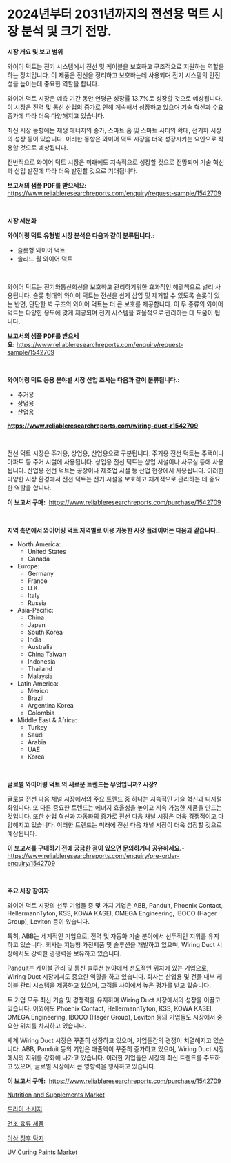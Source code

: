 <p><h1>2024년부터 2031년까지의 전선용 덕트 시장 분석 및 크기 전망.</h1></p><p><strong>시장 개요 및 보고 범위</strong></p>
<p><p>와이어 덕트는 전기 시스템에서 전선 및 케이블을 보호하고 구조적으로 지원하는 역할을 하는 장치입니다. 이 제품은 전선을 정리하고 보호하는데 사용되며 전기 시스템의 안전성을 높이는데 중요한 역할을 합니다.</p><p>와이어 덕트 시장은 예측 기간 동안 연평균 성장률 13.7%로 성장할 것으로 예상됩니다. 이 시장은 전력 및 통신 산업의 증가로 인해 계속해서 성장하고 있으며 기술 혁신과 수요 증가에 따라 더욱 다양해지고 있습니다.</p><p>최신 시장 동향에는 재생 에너지의 증가, 스마트 홈 및 스마트 시티의 확대, 전기차 시장의 성장 등이 있습니다. 이러한 동향은 와이어 덕트 시장을 더욱 성장시키는 요인으로 작용할 것으로 예상됩니다.</p><p>전반적으로 와이어 덕트 시장은 미래에도 지속적으로 성장할 것으로 전망되며 기술 혁신과 산업 발전에 따라 더욱 발전할 것으로 기대됩니다.</p></p>
<p><strong>보고서의 샘플 PDF를 받으세요:</strong> <a href="https://www.reliableresearchreports.com/enquiry/request-sample/1542709">https://www.reliableresearchreports.com/enquiry/request-sample/1542709</a></p>
<p>&nbsp;</p>
<p><strong>시장 세분화</strong></p>
<p><strong>와이어링 덕트 유형별 시장 분석은 다음과 같이 분류됩니다.:</strong></p>
<p><ul><li>슬롯형 와이어 덕트</li><li>솔리드 월 와이어 덕트</li></ul></p>
<p>&nbsp;</p>
<p><p>와이어 덕트는 전기와통신회선을 보호하고 관리하기위한 효과적인 해결책으로 널리 사용됩니다. 슬롯 형태의 와이어 덕트는 전선을 쉽게 삽입 및 제거할 수 있도록 슬롯이 있는 반면, 단단한 벽 구조의 와이어 덕트는 더 큰 보호를 제공합니다. 이 두 종류의 와이어 덕트는 다양한 용도에 맞게 제공되며 전기 시스템을 효율적으로 관리하는 데 도움이 됩니다.</p></p>
<p><strong>보고서의 샘플 PDF를 받으세요:</strong>&nbsp;<a href="https://www.reliableresearchreports.com/enquiry/request-sample/1542709">https://www.reliableresearchreports.com/enquiry/request-sample/1542709</a></p>
<p>&nbsp;</p>
<p><strong> 와이어링 덕트 응용 분야별 시장 산업 조사는 다음과 같이 분류됩니다.:</strong></p>
<p><ul><li>주거용</li><li>상업용</li><li>산업용</li></ul></p>
<p><strong><a href="https://www.reliableresearchreports.com/wiring-duct-r1542709">https://www.reliableresearchreports.com/wiring-duct-r1542709</a></strong></p>
<p>&nbsp;</p>
<p><p>전선 덕트 시장은 주거용, 상업용, 산업용으로 구분됩니다. 주거용 전선 덕트는 주택이나 아파트 등 주거 시설에 사용됩니다. 상업용 전선 덕트는 상업 시설이나 사무실 등에 사용됩니다. 산업용 전선 덕트는 공장이나 제조업 시설 등 산업 현장에서 사용됩니다. 이러한 다양한 시장 환경에서 전선 덕트는 전기 시설을 보호하고 체계적으로 관리하는 데 중요한 역할을 합니다.</p></p>
<p><strong>이 보고서 구매:</strong>&nbsp; <a href="https://www.reliableresearchreports.com/purchase/1542709">https://www.reliableresearchreports.com/purchase/1542709</a></p>
<p>&nbsp;</p>
<p><strong>지역 측면에서 와이어링 덕트 지역별로 이용 가능한 시장 플레이어는 다음과 같습니다.:</strong></p>
<p><ul>
    <li>
        North America:
        <ul>
            <li>United States</li>
            <li>Canada</li>
        </ul>
    </li>
    <li>
        Europe:
        <ul>
            <li>Germany</li>
            <li>France</li>
            <li>U.K.</li>
            <li>Italy</li>
            <li>Russia</li>
        </ul>
    </li>
    <li>
        Asia-Pacific:
        <ul>
            <li>China</li>
            <li>Japan</li>
            <li>South Korea</li>
            <li>India</li>
            <li>Australia</li>
            <li>China Taiwan</li>
            <li>Indonesia</li>
            <li>Thailand</li>
            <li>Malaysia</li>
        </ul>
    </li>
    <li>
        Latin America:
        <ul>
            <li>Mexico</li>
            <li>Brazil</li>
            <li>Argentina Korea</li>
            <li>Colombia</li>
        </ul>
    </li>
    <li>
        Middle East & Africa:
        <ul>
            <li>Turkey</li>
            <li>Saudi</li>
            <li>Arabia</li>
            <li>UAE</li>
            <li>Korea</li>
        </ul>
    </li>
    </ul></p>
<p>&nbsp;</p>
<p><strong>글로벌 와이어링 덕트 의 새로운 트렌드는 무엇입니까? 시장?</strong></p>
<p><p>글로벌 전선 다음 채널 시장에서의 주요 트렌드 중 하나는 지속적인 기술 혁신과 디지털화입니다. 또 다른 중요한 트렌드는 에너지 효율성을 높이고 지속 가능한 제품을 만드는 것입니다. 또한 산업 혁신과 자동화의 증가로 전선 다음 채널 시장은 더욱 경쟁적이고 다양해지고 있습니다. 이러한 트렌드는 미래에 전선 다음 채널 시장이 더욱 성장할 것으로 예상됩니다.</p></p>
<p><strong>이 보고서를 구매하기 전에 궁금한 점이 있으면 문의하거나 공유하세요.</strong>- <a href="https://www.reliableresearchreports.com/enquiry/pre-order-enquiry/1542709">https://www.reliableresearchreports.com/enquiry/pre-order-enquiry/1542709</a></p>
<p>&nbsp;</p>
<p><strong>주요 시장 참여자</strong></p>
<p><p>와이어 덕트 시장의 선두 기업들 중 몇 가지 기업은 ABB, Panduit, Phoenix Contact, HellermannTyton, KSS, KOWA KASEI, OMEGA Engineering, IBOCO (Hager Group), Leviton 등이 있습니다. </p><p>특히, ABB는 세계적인 기업으로, 전력 및 자동화 기술 분야에서 선두적인 지위를 유지하고 있습니다. 회사는 지능형 가전제품 및 솔루션을 개발하고 있으며, Wiring Duct 시장에서도 강력한 경쟁력을 보유하고 있습니다.</p><p>Panduit는 케이블 관리 및 통신 솔루션 분야에서 선도적인 위치에 있는 기업으로, Wiring Duct 시장에서도 중요한 역할을 하고 있습니다. 회사는 산업용 및 건물 내부 케이블 관리 시스템을 제공하고 있으며, 고객들 사이에서 높은 평가를 받고 있습니다.</p><p>두 기업 모두 최신 기술 및 경쟁력을 유지하며 Wiring Duct 시장에서의 성장을 이끌고 있습니다. 이외에도 Phoenix Contact, HellermannTyton, KSS, KOWA KASEI, OMEGA Engineering, IBOCO (Hager Group), Leviton 등의 기업들도 시장에서 중요한 위치를 차지하고 있습니다.</p><p>세계 Wiring Duct 시장은 꾸준히 성장하고 있으며, 기업들간의 경쟁이 치열해지고 있습니다. ABB, Panduit 등의 기업은 매출액이 꾸준히 증가하고 있으며, Wiring Duct 시장에서의 지위를 강화해 나가고 있습니다. 이러한 기업들은 시장의 최신 트렌드를 주도하고 있으며, 글로벌 시장에서 큰 영향력을 행사하고 있습니다.</p></p>
<p><strong>이 보고서 구매:</strong>&nbsp;&nbsp;<a href="https://www.reliableresearchreports.com/purchase/1542709">https://www.reliableresearchreports.com/purchase/1542709</a></p>
<p><p><a href="https://github.com/tamvrosiya/Market-Research-Report-List-3/blob/main/nutrition-and-supplements-market.md">Nutrition and Supplements Market</a></p><p><a href="https://github.com/hzumrdvas204296/Market-Research-Report-List-1/blob/main/443674916255.md">드라이 소시지</a></p><p><a href="https://github.com/PhilToryphy7876567/Market-Research-Report-List-1/blob/main/946008416254.md">건조 육류 제품</a></p><p><a href="https://medium.com/@koleledner/%EC%9D%B4%EC%83%81-%EA%B0%90%EC%A7%80-%EC%8B%9C%EC%9E%A5-%EA%B7%9C%EB%AA%A8-%EB%B0%8F-%EC%8B%9C%EC%9E%A5-%EB%8F%99%ED%96%A5-%EC%99%84%EC%A0%84%ED%95%9C-%EC%82%B0%EC%97%85-%EA%B0%9C%EC%9A%94-2024%EB%85%84%EB%B6%80%ED%84%B0-2031%EB%85%84%EA%B9%8C%EC%A7%80-5a86d39bb9c4">이상 징후 탐지</a></p><p><a href="https://issuu.com/reportprime-2/docs/uv-curing-paints-market-size-2030.pptx">UV Curing Paints Market</a></p></p>